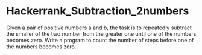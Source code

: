 # Hackerrank_Subtraction_2numbers
Given a pair of positive numbers a and b, the task is to repeatedly subtract the smaller of the two number from the greater one until one of the numbers becomes zero. Write a program to count the number of steps before one of the numbers becomes zero.
